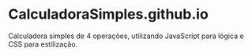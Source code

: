 # CalculadoraSimples.github.io
Calculadora simples de 4 operações, utilizando JavaScript para lógica e CSS para estilização.

